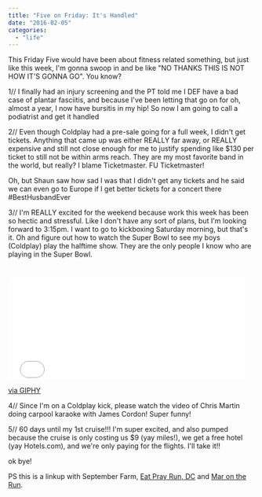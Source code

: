 ```yaml
---
title: "Five on Friday: It's Handled"
date: "2016-02-05"
categories: 
  - "life"
---
```


This Friday Five would have been about fitness related something, but just like this week, I'm gonna swoop in and be like "NO THANKS THIS IS NOT HOW IT'S GONNA GO". You know?

1// I finally had an injury screening and the PT told me I DEF have a bad case of plantar fasciitis, and because I've been letting that go on for oh, almost a year, I now have bursitis in my hip! So now I am going to call a podiatrist and get it handled

2// Even though Coldplay had a pre-sale going for a full week, I didn't get tickets. Anything that came up was either REALLY far away, or REALLY expensive and still not close enough for me to justify spending like $130 per ticket to still not be within arms reach. They are my most favorite band in the world, but really? I blame Ticketmaster. FU Ticketmaster!

Oh, but Shaun saw how sad I was that I didn't get any tickets and he said we can even go to Europe if I get better tickets for a concert there #BestHusbandEver

3// I'm REALLY excited for the weekend because work this week has been so hectic and stressful. Like I don't have any sort of plans, but I'm looking forward to 3:15pm. I want to go to kickboxing Saturday morning, but that's it. Oh and figure out how to watch the Super Bowl to see my boys (Coldplay) play the halftime show. They are the only people I know who are playing in the Super Bowl.

 

<iframe src="//giphy.com/embed/xcwOQbd8pktIQ" width="480" height="201" frameborder="0" allowfullscreen="allowfullscreen"></iframe>

[via GIPHY](http://giphy.com/gifs/mic-beyonce-beyonc-coldplay-xcwOQbd8pktIQ)

4// Since I'm on a Coldplay kick, please watch the video of Chris Martin doing carpool karaoke with James Cordon! Super funny!

5// 60 days until my 1st cruise!!! I'm super excited, and also pumped because the cruise is only costing us $9 (yay miles!), we get a free hotel (yay Hotels.com), and we're only paying for the flights. I'll take it!!

ok bye!

PS this is a linkup with September Farm, [Eat Pray Run, DC](http://eatprayrundc.com/) and [Mar on the Run](http://www.marontherun.com/).
